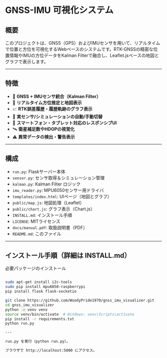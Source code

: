 # GNSS-IMU 可視化システム

## 概要

このプロジェクトは、GNSS（GPS）およびIMUセンサを用いて、リアルタイムで位置と方位を可視化するWebベースのシステムです。RTK-GNSSの精密な位置情報やIMUの方位データをKalman Filterで融合し、Leaflet.jsベースの地図とグラフで表示します。

---

## 特徴

- 📡 **GNSS + IMUセンサ統合（Kalman Filter）**
- 🧭 **リアルタイム方位推定と地図表示**
- 📈 **RTK誤差履歴・履歴軌跡のグラフ表示**
- 🧪 **実センサ/シミュレーションの自動/手動切替**
- 📱 **スマートフォン・タブレット対応のレスポンシブUI**
- 🛰 **衛星補足数やHDOPの視覚化**
- ⚠️ **異常データの検出・警告表示**

---

## 構成

- `run.py`: Flaskサーバー本体
- `sensor.py`: センサ取得＆シミュレーション管理
- `kalman.py`: Kalman Filter ロジック
- `imu_reader.py`: MPU6050センサー用ドライバ
- `templates/index.html`: UIページ（地図とグラフ）
- `public/map.js`: 地図処理（Leaflet）
- `public/chart.js`: グラフ表示（Chart.js）
- `INSTALL.md`: インストール手順
- `LICENSE`: MITライセンス
- `docs/manual.pdf`: 取扱説明書（PDF）
- `README.md`: このファイル

---

## インストール手順（詳細は INSTALL.md）
必要パッケージのインストール




```bash

sudo apt-get install i2c-tools
sudo pip install mpu6050-raspberrypi
pip install flask flask-socketio

git clone https://github.com/WoodyPride1970/gnss_imu_visualizer.git
cd gnss_imu_visualizer
python -m venv venv
source venv/bin/activate  # Windows: venv\Scripts\activate
pip install -r requirements.txt
python run.py

---

run.py を実行（python run.py）。

ブラウザで http://localhost:5000 にアクセス。

